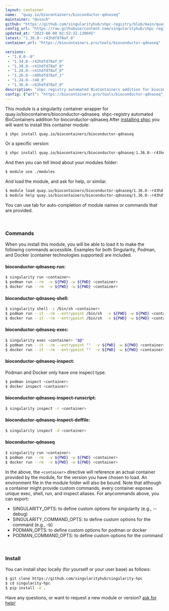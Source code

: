 ```yaml
---
layout: container
name:  "quay.io/biocontainers/bioconductor-qdnaseq"
maintainer: "@vsoch"
github: "https://github.com/singularityhub/shpc-registry/blob/main/quay.io/biocontainers/bioconductor-qdnaseq/container.yaml"
config_url: "https://raw.githubusercontent.com/singularityhub/shpc-registry/main/quay.io/biocontainers/bioconductor-qdnaseq/container.yaml"
updated_at: "2023-08-08 02:52:32.130045"
latest: "1.36.0--r43hdfd78af_0"
container_url: "https://biocontainers.pro/tools/bioconductor-qdnaseq"

versions:
 - "1.8.0--0"
 - "1.34.0--r42hdfd78af_0"
 - "1.30.0--r41hdfd78af_0"
 - "1.28.0--r41hdfd78af_0"
 - "1.26.0--r40hdfd78af_1"
 - "1.24.0--r40_0"
 - "1.36.0--r43hdfd78af_0"
description: "shpc-registry automated BioContainers addition for bioconductor-qdnaseq"
config: {"url": "https://biocontainers.pro/tools/bioconductor-qdnaseq", "maintainer": "@vsoch", "description": "shpc-registry automated BioContainers addition for bioconductor-qdnaseq", "latest": {"1.36.0--r43hdfd78af_0": "sha256:630ccb8847d74e94e24e9e73b335dd1e713ad0584c9967f6c245bfd04d589585"}, "tags": {"1.8.0--0": "sha256:8926eae5e345b21ffe765bc5fed8e544af3a7eff99482a0803175129b62dc851", "1.34.0--r42hdfd78af_0": "sha256:68c42f27d6bc6d588b33dc1390ac457aec436ce05ba693cfcb502083e334fa8f", "1.30.0--r41hdfd78af_0": "sha256:0fbc4f62bd0b4a7cfb749baf536880560571074177e604b587f7918436977f92", "1.28.0--r41hdfd78af_0": "sha256:8ab6a456d9ae28305e7d5ffc6d5a27d038d527dcd3e1f62fbe03dc56ee1fbe49", "1.26.0--r40hdfd78af_1": "sha256:7fa8bcbe9270beca7ea11612dd911e4784296fb33cb702cda88abf5993bbe8b6", "1.24.0--r40_0": "sha256:5ef1b66ccbcdad2650935147f642020563f1f19c4a7666e26ff14d701cc21213", "1.36.0--r43hdfd78af_0": "sha256:630ccb8847d74e94e24e9e73b335dd1e713ad0584c9967f6c245bfd04d589585"}, "docker": "quay.io/biocontainers/bioconductor-qdnaseq"}
---
```


This module is a singularity container wrapper for quay.io/biocontainers/bioconductor-qdnaseq.
shpc-registry automated BioContainers addition for bioconductor-qdnaseq
After [installing shpc](#install) you will want to install this container module:


```bash
$ shpc install quay.io/biocontainers/bioconductor-qdnaseq
```

Or a specific version:

```bash
$ shpc install quay.io/biocontainers/bioconductor-qdnaseq:1.36.0--r43hdfd78af_0
```

And then you can tell lmod about your modules folder:

```bash
$ module use ./modules
```

And load the module, and ask for help, or similar.

```bash
$ module load quay.io/biocontainers/bioconductor-qdnaseq/1.36.0--r43hdfd78af_0
$ module help quay.io/biocontainers/bioconductor-qdnaseq/1.36.0--r43hdfd78af_0
```

You can use tab for auto-completion of module names or commands that are provided.

<br>

### Commands

When you install this module, you will be able to load it to make the following commands accessible.
Examples for both Singularity, Podman, and Docker (container technologies supported) are included.

#### bioconductor-qdnaseq-run:

```bash
$ singularity run <container>
$ podman run --rm  -v ${PWD} -w ${PWD} <container>
$ docker run --rm  -v ${PWD} -w ${PWD} <container>
```

#### bioconductor-qdnaseq-shell:

```bash
$ singularity shell -s /bin/sh <container>
$ podman run --it --rm --entrypoint /bin/sh  -v ${PWD} -w ${PWD} <container>
$ docker run --it --rm --entrypoint /bin/sh  -v ${PWD} -w ${PWD} <container>
```

#### bioconductor-qdnaseq-exec:

```bash
$ singularity exec <container> "$@"
$ podman run --it --rm --entrypoint ""  -v ${PWD} -w ${PWD} <container> "$@"
$ docker run --it --rm --entrypoint ""  -v ${PWD} -w ${PWD} <container> "$@"
```

#### bioconductor-qdnaseq-inspect:

Podman and Docker only have one inspect type.

```bash
$ podman inspect <container>
$ docker inspect <container>
```

#### bioconductor-qdnaseq-inspect-runscript:

```bash
$ singularity inspect -r <container>
```

#### bioconductor-qdnaseq-inspect-deffile:

```bash
$ singularity inspect -d <container>
```



#### bioconductor-qdnaseq

```bash
$ singularity run <container>
$ podman run --rm  -v ${PWD} -w ${PWD} <container>
$ docker run --rm  -v ${PWD} -w ${PWD} <container>
```


In the above, the `<container>` directive will reference an actual container provided
by the module, for the version you have chosen to load. An environment file in the
module folder will also be bound. Note that although a container
might provide custom commands, every container exposes unique exec, shell, run, and
inspect aliases. For anycommands above, you can export:

 - SINGULARITY_OPTS: to define custom options for singularity (e.g., --debug)
 - SINGULARITY_COMMAND_OPTS: to define custom options for the command (e.g., -b)
 - PODMAN_OPTS: to define custom options for podman or docker
 - PODMAN_COMMAND_OPTS: to define custom options for the command

<br>

### Install

You can install shpc locally (for yourself or your user base) as follows:

```bash
$ git clone https://github.com/singularityhub/singularity-hpc
$ cd singularity-hpc
$ pip install -e .
```

Have any questions, or want to request a new module or version? [ask for help!](https://github.com/singularityhub/singularity-hpc/issues)